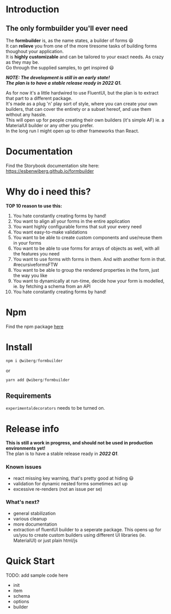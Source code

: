 # Introduction 
## The only formbuilder you'll ever need

The **formbuilder** is, as the name states, a builder of forms :smiley:  
It can **relieve** you from one of the more tiresome tasks of building forms thoughout your application.  
It is **highly customizable** and can be tailored to your exact needs. As crazy as they may be.  
Go through the supplied samples, to get inspired :smiley:  

***NOTE: The development is still in an early state!  
The plan is to have a stable release ready in 2022 Q1.***

As for now it's a little hardwired to use FluentUI, but the plan is to extract that part to a different package.  
It's made as a plug 'n' play sort of style, where you can create your own builders, that can cover the entirety or a subset hereof, and use them without any hassle.  
This will open up for people creating their own builders (it's simple AF) ie. a MaterialUI builder or any other you prefer.  
In the long run I might open up to other frameworks than React.  

# Documentation
Find the Storybook documentation site here:  
https://esbenwiberg.github.io/formbuilder

# Why do i need this?
**TOP 10 reason to use this:**

1.  You hate constantly creating forms by hand!
2.  You want to align all your forms in the entire application
3.  You want highly configurable forms that suit your every need
4.  You want easy-to-make validations
5.  You want to be able to create custom components and use/reuse them in your forms
6.  You want to be able to use forms for arrays of objects as well, with all the features you need
7.  You want to use forms with forms in them. And with another form in that. #recursiveformsFTW
8.  You want to be able to group the rendered properties in the form, just the way you like
9.  You want to dynamically at run-time, decide how your form is modelled, ie. by fetching a schema from an API
10. You hate constantly creating forms by hand!

# Npm
Find the npm package [here](https://www.npmjs.com/package/@wiberg/formbuilder)

# Install
```js
npm i @wiberg/formbuilder
```
or
```js
yarn add @wiberg/formbuilder
```

## Requirements
```experimentaldecorators``` needs to be turned on.  

# Release info
**This is still a work in progress, and should not be used in production environments yet!**  
The plan is to have a stable release ready in ***2022 Q1***.

### Known issues
- react missing key warning, that's pretty good at hiding :smiley:
- validation for dynamic nested forms sometimes act up
- excessive re-renders (not an issue per se)

### What's next?
- general stabilization
- various cleanup
- more documentation
- extraction of fluentUI builder to a seperate package. This opens up for us/you to create custom builders using different UI libraries (ie. MaterialUI) or just plain html/js

# Quick Start
TODO: add sample code here
- init
- item
- schema
- options
- builder
